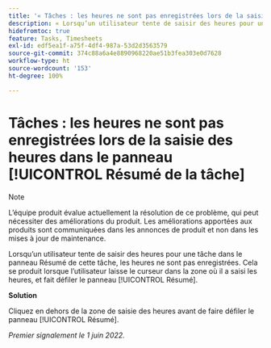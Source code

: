 ```yaml
---
title: '« Tâches : les heures ne sont pas enregistrées lors de la saisie des heures dans le panneau [!UICONTROL Résumé de la tâche] »'
description: « Lorsqu’un utilisateur tente de saisir des heures pour une tâche dans le panneau Résumé de cette tâche, les heures ne sont pas enregistrées. Cela se produit lorsque l’utilisateur laisse le curseur dans la zone où il a saisi les heures, et fait défiler le panneau [!UICONTROL Résumé]. »
hidefromtoc: true
feature: Tasks, Timesheets
exl-id: edf5ea1f-a75f-4df4-987a-53d2d3563579
source-git-commit: 374c88a6a4e8890968220ae51b3fea303e0d7628
workflow-type: ht
source-wordcount: '153'
ht-degree: 100%

---
```


# Tâches : les heures ne sont pas enregistrées lors de la saisie des heures dans le panneau [!UICONTROL Résumé de la tâche]

<!--Converted to story-->

>[!NOTE]
>
>L’équipe produit évalue actuellement la résolution de ce problème, qui peut nécessiter des améliorations du produit. Les améliorations apportées aux produits sont communiquées dans les annonces de produit et non dans les mises à jour de maintenance.

Lorsqu’un utilisateur tente de saisir des heures pour une tâche dans le panneau Résumé de cette tâche, les heures ne sont pas enregistrées. Cela se produit lorsque l’utilisateur laisse le curseur dans la zone où il a saisi les heures, et fait défiler le panneau [!UICONTROL Résumé].

**Solution**

Cliquez en dehors de la zone de saisie des heures avant de faire défiler le panneau [!UICONTROL Résumé].

_Premier signalement le 1 juin 2022._
